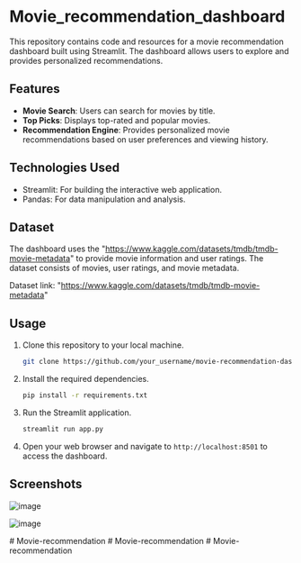 # Movie_recommendation_dashboard

This repository contains code and resources for a movie recommendation dashboard built using Streamlit. The dashboard allows users to explore and provides personalized recommendations.

## Features

- **Movie Search**: Users can search for movies by title.
- **Top Picks**: Displays top-rated and popular movies.
- **Recommendation Engine**: Provides personalized movie recommendations based on user preferences and viewing history.

## Technologies Used

- Streamlit: For building the interactive web application.
- Pandas: For data manipulation and analysis.

## Dataset

The dashboard uses the "https://www.kaggle.com/datasets/tmdb/tmdb-movie-metadata" to provide movie information and user ratings. The dataset consists of movies, user ratings, and movie metadata.

Dataset link:
"https://www.kaggle.com/datasets/tmdb/tmdb-movie-metadata"

## Usage

1. Clone this repository to your local machine.
   ```bash
   git clone https://github.com/your_username/movie-recommendation-dashboard.git
   ```
2. Install the required dependencies.
   ```bash
   pip install -r requirements.txt
   ```
3. Run the Streamlit application.
   ```bash
   streamlit run app.py
   ```
4. Open your web browser and navigate to `http://localhost:8501` to access the dashboard.

## Screenshots

![image](https://github.com/Julie-0411/Movie_recommendation_dashboard/assets/156679415/99bb6866-2541-48db-8cd8-0d910e9aa634)

![image](https://github.com/Julie-0411/Movie_recommendation_dashboard/assets/156679415/ed6d6825-3560-497e-804a-61677f360623)

#   M o v i e - r e c o m m e n d a t i o n  
 #   M o v i e - r e c o m m e n d a t i o n  
 #   M o v i e - r e c o m m e n d a t i o n  
 